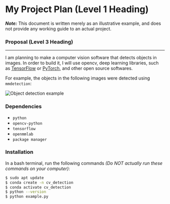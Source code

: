 # My Project Plan (Level 1 Heading)
***Note:*** This document is written merely as an illustrative example, and does not provide any working guide to an actual project.

### Proposal (Level 3 Heading)
---
I am planning to make a computer vision software that detects objects in images.
In order to build it, I will use opencv, deep learning libraries, such as [TensorFlow](https://www.tensorflow.org/?hl=ko)
or [PyTorch](https://pytorch.org/), and other open source softwares.

For example, the objects in the following images were detected using `mmdetection`:

![Object detection example](https://user-images.githubusercontent.com/12907710/137271636-56ba1cd2-b110-4812-8221-b4c120320aa9.png)

### Dependencies
- `python`
- `opencv-python`
- `tensorflow`
- `openmmlab`
- `package manager`

### Installation
In a bash terminal, run the following commands *(Do NOT actually run these commands on your computer)*:

```bash
$ sudo apt update 
$ conda create -n cv_detection 
$ conda activate cv_detection 
$ python --version 
$ python example.py
